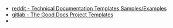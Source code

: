 

- [reddit - Technical Documentation Templates Samples/Examples](https://www.reddit.com/r/technicalwriting/comments/113mh5p/technical_documentation_templatessamplesexamples/)
- [gitlab - The Good Docs Project Templates](https://gitlab.com/tgdp/templates/-/releases/v1.3.0)
- 
